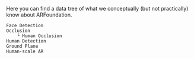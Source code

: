 Here you can find a data tree of what we conceptually (but not practically) know about ARFoundation. 

```Tree
Face Detection
Occlusion
	└ Human Occlusion
Human Detection
Ground Plane
Human-scale AR
```
